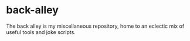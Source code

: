 # back-alley
The back alley is my miscellaneous repository, home to an eclectic mix of useful tools and joke scripts.
